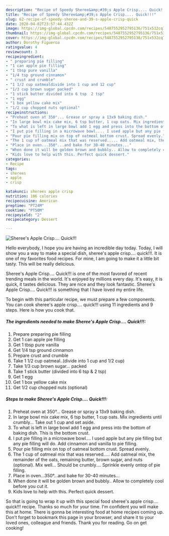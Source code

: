 ```yaml
---
description: "Recipe of Speedy Sheree&amp;#39;s Apple Crisp.... Quick!!!"
title: "Recipe of Speedy Sheree&amp;#39;s Apple Crisp.... Quick!!!"
slug: 62-recipe-of-speedy-sheree-and-39-s-apple-crisp-quick
date: 2020-04-02T23:57:44.432Z
image: https://img-global.cpcdn.com/recipes/5487552952795136/751x532cq70/sherees-apple-crisp-quick-recipe-main-photo.jpg
thumbnail: https://img-global.cpcdn.com/recipes/5487552952795136/751x532cq70/sherees-apple-crisp-quick-recipe-main-photo.jpg
cover: https://img-global.cpcdn.com/recipes/5487552952795136/751x532cq70/sherees-apple-crisp-quick-recipe-main-photo.jpg
author: Dorothy Figueroa
ratingvalue: 4
reviewcount: 3
recipeingredient:
- " preparing pie filling"
- "1 can apple pie filling"
- "1 tbsp pure vanilla"
- "1/4 tsp ground cinnamon"
- " crust and crumble"
- "1 1/2 cup oatmealdivide into 1 cup and 12 cup"
- "1/3 cup brown sugar packed"
- "1 stick butter divided into 6 tsp  2 tsp"
- "1 egg"
- "1 box yellow cake mix"
- "1/2 cup chopped nuts optional"
recipeinstructions:
- "Preheat oven at 350°... Grease or spray a 13x9 baking dish."
- "In large bowl mix cake mix, 6 tsp butter, 1 cup oats. Mix ingredients until crumbly... Take out 1 cup and set aside."
- "To what is left in large bowl add 1 egg and press into the bottom of baking dish. This is the bottom crust."
- "I put pie filling in a microwave bowl.... I used apple but any pie filling but any pie filling will do. Add cinnamon and vanilla to pie filling."
- "Pour pie filling mix on top of oatmeal bottom crust. Spread evenly."
- "The 1 cup of oatmeal mix that was reserved..... Add oatmeal mix, the remainder of the oats, remaining butter, brown sugar, and nuts (optional). Mix well... Should be crumbly.... Sprinkle evenly ontop of pie filling."
- "Place in oven...350°...and bake for 30-40 minutes..."
- "When done it will be golden brown and bubbly.. Allow to completely cool before you cut it."
- "Kids love to help with this. Perfect quick dessert."
categories:
- Recipe
tags:
- sherees
- apple
- crisp

katakunci: sherees apple crisp 
nutrition: 106 calories
recipecuisine: American
preptime: "PT24M"
cooktime: "PT50M"
recipeyield: "2"
recipecategory: Dessert

---
```



![Sheree&#39;s Apple Crisp.... Quick!!!](https://img-global.cpcdn.com/recipes/5487552952795136/751x532cq70/sherees-apple-crisp-quick-recipe-main-photo.jpg)

Hello everybody, I hope you are having an incredible day today. Today, I will show you a way to make a special dish, sheree&#39;s apple crisp.... quick!!!. It is one of my favorites food recipes. For mine, I am going to make it a little bit tasty. This will be really delicious.



Sheree&#39;s Apple Crisp.... Quick!!! is one of the most favored of recent trending meals in the world. It's enjoyed by millions every day. It's easy, it is quick, it tastes delicious. They are nice and they look fantastic. Sheree&#39;s Apple Crisp.... Quick!!! is something that I have loved my entire life.


To begin with this particular recipe, we must prepare a few components. You can cook sheree&#39;s apple crisp.... quick!!! using 11 ingredients and 9 steps. Here is how you cook that.

##### The ingredients needed to make Sheree&#39;s Apple Crisp.... Quick!!!:

1. Prepare  preparing pie filling
1. Get 1 can apple pie filling
1. Get 1 tbsp pure vanilla
1. Get 1/4 tsp ground cinnamon
1. Prepare  crust and crumble
1. Take 1 1/2 cup oatmeal..(divide into 1 cup and 1/2 cup)
1. Take 1/3 cup brown sugar... packed
1. Take 1 stick butter (divided into 6 tsp &amp; 2 tsp)
1. Get 1 egg
1. Get 1 box yellow cake mix
1. Get 1/2 cup chopped nuts (optional)




##### Steps to make Sheree&#39;s Apple Crisp.... Quick!!!:

1. Preheat oven at 350°... Grease or spray a 13x9 baking dish.
1. In large bowl mix cake mix, 6 tsp butter, 1 cup oats. Mix ingredients until crumbly... Take out 1 cup and set aside.
1. To what is left in large bowl add 1 egg and press into the bottom of baking dish. This is the bottom crust.
1. I put pie filling in a microwave bowl.... I used apple but any pie filling but any pie filling will do. Add cinnamon and vanilla to pie filling.
1. Pour pie filling mix on top of oatmeal bottom crust. Spread evenly.
1. The 1 cup of oatmeal mix that was reserved..... Add oatmeal mix, the remainder of the oats, remaining butter, brown sugar, and nuts (optional). Mix well... Should be crumbly.... Sprinkle evenly ontop of pie filling.
1. Place in oven...350°...and bake for 30-40 minutes...
1. When done it will be golden brown and bubbly.. Allow to completely cool before you cut it.
1. Kids love to help with this. Perfect quick dessert.




So that is going to wrap it up with this special food sheree&#39;s apple crisp.... quick!!! recipe. Thanks so much for your time. I'm confident you will make this at home. There is gonna be interesting food at home recipes coming up. Don't forget to bookmark this page in your browser, and share it to your loved ones, colleague and friends. Thank you for reading. Go on get cooking!
